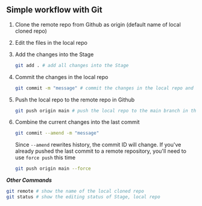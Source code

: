 ## Simple workflow with Git
1. Clone the remote repo from Github as origin (default name of local cloned repo)
2. Edit the files in the local repo
3. Add the changes into the Stage
   
    ```sh
    git add . # add all changes into the Stage
    ```

4. Commit the changes in the local repo
   
    ```sh
    git commit -m "message" # commit the changes in the local repo and indicate the changes with the variable message
    ```

5. Push the local repo to the remote repo in Github
   
    ```sh
    git push origin main # push the local repo to the main branch in the remote repo
    ```
6. Combine the current changes into the last commit

    ```sh
    git commit --amend -m "message"
    ```
    Since `--amend` rewrites history, the commit ID will change. If you've already pushed the last commit to a remote repository, you'll need to use `force push` this time

    ```sh
    git push origin main --force
    ```
***Other Commands***
```sh
git remote # show the name of the local cloned repo
git status # show the editing status of Stage, local repo
```

